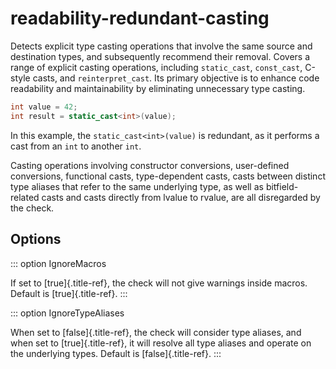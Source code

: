 # readability-redundant-casting

Detects explicit type casting operations that involve the same source
and destination types, and subsequently recommend their removal. Covers
a range of explicit casting operations, including `static_cast`,
`const_cast`, C-style casts, and `reinterpret_cast`. Its primary
objective is to enhance code readability and maintainability by
eliminating unnecessary type casting.

```c++
int value = 42;
int result = static_cast<int>(value);
```

In this example, the `static_cast<int>(value)` is redundant, as it
performs a cast from an `int` to another `int`.

Casting operations involving constructor conversions, user-defined
conversions, functional casts, type-dependent casts, casts between
distinct type aliases that refer to the same underlying type, as well as
bitfield-related casts and casts directly from lvalue to rvalue, are all
disregarded by the check.

## Options

::: option
IgnoreMacros

If set to [true]{.title-ref}, the check will not give warnings inside
macros. Default is [true]{.title-ref}.
:::

::: option
IgnoreTypeAliases

When set to [false]{.title-ref}, the check will consider type aliases,
and when set to [true]{.title-ref}, it will resolve all type aliases and
operate on the underlying types. Default is [false]{.title-ref}.
:::
